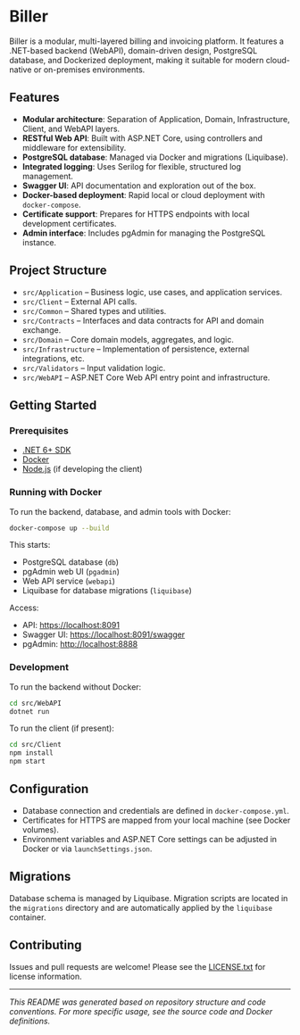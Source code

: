 # Biller

Biller is a modular, multi-layered billing and invoicing platform. It features a .NET-based backend (WebAPI), domain-driven design, PostgreSQL database, and Dockerized deployment, making it suitable for modern cloud-native or on-premises environments.

## Features

- **Modular architecture**: Separation of Application, Domain, Infrastructure, Client, and WebAPI layers.
- **RESTful Web API**: Built with ASP.NET Core, using controllers and middleware for extensibility.
- **PostgreSQL database**: Managed via Docker and migrations (Liquibase).
- **Integrated logging**: Uses Serilog for flexible, structured log management.
- **Swagger UI**: API documentation and exploration out of the box.
- **Docker-based deployment**: Rapid local or cloud deployment with `docker-compose`.
- **Certificate support**: Prepares for HTTPS endpoints with local development certificates.
- **Admin interface**: Includes pgAdmin for managing the PostgreSQL instance.

## Project Structure

- `src/Application` – Business logic, use cases, and application services.
- `src/Client` – External API calls.
- `src/Common` – Shared types and utilities.
- `src/Contracts` – Interfaces and data contracts for API and domain exchange.
- `src/Domain` – Core domain models, aggregates, and logic.
- `src/Infrastructure` – Implementation of persistence, external integrations, etc.
- `src/Validators` – Input validation logic.
- `src/WebAPI` – ASP.NET Core Web API entry point and infrastructure.

## Getting Started

### Prerequisites

- [.NET 6+ SDK](https://dotnet.microsoft.com/download)
- [Docker](https://www.docker.com/get-started)
- [Node.js](https://nodejs.org/) (if developing the client)

### Running with Docker

To run the backend, database, and admin tools with Docker:

```sh
docker-compose up --build
```

This starts:
- PostgreSQL database (`db`)
- pgAdmin web UI (`pgadmin`)
- Web API service (`webapi`)
- Liquibase for database migrations (`liquibase`)

Access:
- API: [https://localhost:8091](https://localhost:8091)
- Swagger UI: [https://localhost:8091/swagger](https://localhost:8091/swagger)
- pgAdmin: [http://localhost:8888](http://localhost:8888)

### Development

To run the backend without Docker:

```sh
cd src/WebAPI
dotnet run
```

To run the client (if present):

```sh
cd src/Client
npm install
npm start
```

## Configuration

- Database connection and credentials are defined in `docker-compose.yml`.
- Certificates for HTTPS are mapped from your local machine (see Docker volumes).
- Environment variables and ASP.NET Core settings can be adjusted in Docker or via `launchSettings.json`.

## Migrations

Database schema is managed by Liquibase. Migration scripts are located in the `migrations` directory and are automatically applied by the `liquibase` container.

## Contributing

Issues and pull requests are welcome! Please see the [LICENSE.txt](LICENSE.txt) for license information.

---

*This README was generated based on repository structure and code conventions. For more specific usage, see the source code and Docker definitions.*
